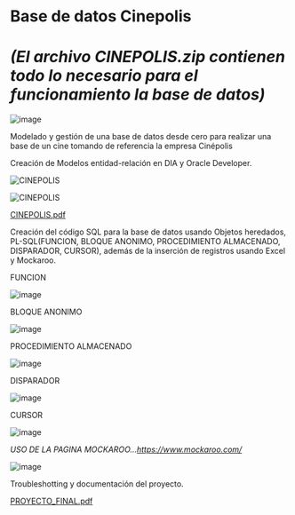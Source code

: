 # Base de datos Cinepolis 

# *(El archivo CINEPOLIS.zip contienen todo lo necesario para el funcionamiento la base de datos)* 

![image](https://user-images.githubusercontent.com/91923931/136713313-adce823e-816f-44a8-95d7-50203714b4f1.png)

Modelado y gestión de una base de datos desde cero para realizar una base de un cine tomando de referencia la empresa Cinépolis

Creación de Modelos entidad-relación en DIA y Oracle Developer.

![CINEPOLIS](https://user-images.githubusercontent.com/91923931/136712179-c068497d-c49e-4db2-83dc-b1aebbb68205.png)

![CINEPOLIS](https://user-images.githubusercontent.com/91923931/136712790-f1730ea2-3cd9-448b-83bd-474c5b3d9c8b.png)

[CINEPOLIS.pdf](https://github.com/steven-bello/BD_Cinepolis/files/7318193/CINEPOLIS.pdf)

Creación del código SQL para la base de datos usando Objetos heredados, PL-SQL(FUNCION, BLOQUE ANONIMO, PROCEDIMIENTO ALMACENADO, DISPARADOR, CURSOR), además de la inserción de registros usando Excel y Mockaroo.

FUNCION

![image](https://user-images.githubusercontent.com/91923931/136713512-759d5833-57d0-4286-bba7-55b5c945c698.png)

BLOQUE ANONIMO

![image](https://user-images.githubusercontent.com/91923931/136713443-4940fafe-8900-4847-afea-428ce34b52d9.png)

PROCEDIMIENTO ALMACENADO

![image](https://user-images.githubusercontent.com/91923931/136713505-1c5ac105-005b-433d-8d1a-e8f9f7b27f09.png)

DISPARADOR

![image](https://user-images.githubusercontent.com/91923931/136713475-f069c130-5b2a-47c6-ad22-0d14f2a603ae.png)

CURSOR

![image](https://user-images.githubusercontent.com/91923931/136713454-8192ce85-3b59-42f5-b478-9274304dce59.png)

*USO DE LA PAGINA MOCKAROO...https://www.mockaroo.com/*

![image](https://user-images.githubusercontent.com/91923931/136712519-96a321d8-70e7-4bcf-9451-4c2f6399e1a0.png)

Troubleshotting y documentación del proyecto.

[PROYECTO_FINAL.pdf](https://github.com/steven-bello/BD_Cinepolis/files/7318198/PROYECTO_FINAL.pdf)
